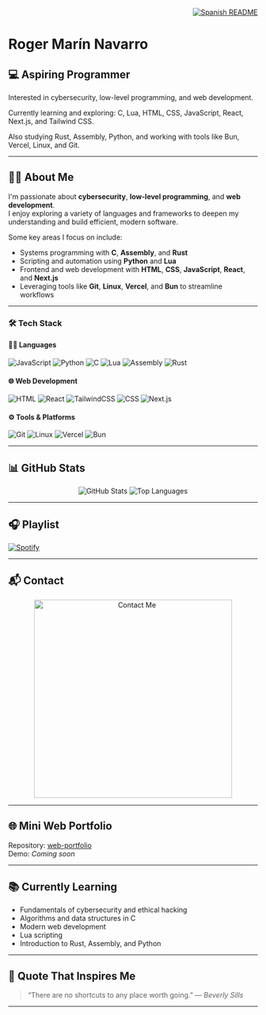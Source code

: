 <p align="right">
  <a href="es.README.md">
    <img src="https://img.shields.io/badge/🌐%20Spanish-README-blue?style=for-the-badge" alt="Spanish README" />
  </a>
</p>

# Roger Marín Navarro

## 💻 **Aspiring Programmer**  
Interested in cybersecurity, low-level programming, and web development.

Currently learning and exploring: C, Lua, HTML, CSS, JavaScript, React, Next.js, and Tailwind CSS.

Also studying Rust, Assembly, Python, and working with tools like Bun, Vercel, Linux, and Git.

---

## 👨‍💻 About Me

I'm passionate about **cybersecurity**, **low-level programming**, and **web development**.  
I enjoy exploring a variety of languages and frameworks to deepen my understanding and build efficient, modern software.

Some key areas I focus on include:

- Systems programming with **C**, **Assembly**, and **Rust**  
- Scripting and automation using **Python** and **Lua**  
- Frontend and web development with **HTML**, **CSS**, **JavaScript**, **React**, and **Next.js**  
- Leveraging tools like **Git**, **Linux**, **Vercel**, and **Bun** to streamline workflows

---

### 🛠️ Tech Stack

#### 👨‍💻 Languages
![JavaScript](https://img.shields.io/badge/JavaScript-F7DF1E?style=for-the-badge&logo=javascript&logoColor=black)
![Python](https://img.shields.io/badge/Python-3776AB?style=for-the-badge&logo=python&logoColor=white)
![C](https://img.shields.io/badge/C-00599C?style=for-the-badge&logo=c&logoColor=white)
![Lua](https://img.shields.io/badge/Lua-2C2D72?style=for-the-badge&logo=lua&logoColor=white)
![Assembly](https://img.shields.io/badge/Assembly-525252?style=for-the-badge&logo=assembly&logoColor=white)
![Rust](https://img.shields.io/badge/Rust-000000?style=for-the-badge&logo=rust&logoColor=white)

#### 🌐 Web Development
![HTML](https://img.shields.io/badge/HTML5-E34F26?style=for-the-badge&logo=html5&logoColor=white)
![React](https://img.shields.io/badge/React-61DAFB?style=for-the-badge&logo=react&logoColor=black)
![TailwindCSS](https://img.shields.io/badge/Tailwind_CSS-06B6D4?style=for-the-badge&logo=tailwindcss&logoColor=white)
![CSS](https://img.shields.io/badge/CSS3-1572B6?style=for-the-badge&logo=css3&logoColor=white)
![Next.js](https://img.shields.io/badge/Next.js-000000?style=for-the-badge&logo=nextdotjs&logoColor=white)

#### ⚙️ Tools & Platforms
![Git](https://img.shields.io/badge/Git-F05032?style=for-the-badge&logo=git&logoColor=white)
![Linux](https://img.shields.io/badge/Linux-FCC624?style=for-the-badge&logo=linux&logoColor=black)
![Vercel](https://img.shields.io/badge/Vercel-000000?style=for-the-badge&logo=vercel&logoColor=white)
![Bun](https://img.shields.io/badge/Bun-000000?style=for-the-badge&logo=bun&logoColor=white)

---

## 📊 GitHub Stats

<div align="center">
  <img src="https://github-readme-stats.vercel.app/api?username=Itzskade&show_icons=true&theme=tokyonight" alt="GitHub Stats" />
  <img src="https://github-readme-stats.vercel.app/api/top-langs/?username=Itzskade&layout=compact&theme=tokyonight" alt="Top Languages" />
</div>

---

## 🎧 Playlist

[![Spotify](https://novatorem.vercel.app/api/spotify)](https://open.spotify.com/playlist/0qNOq16dkRt6mAKFEW1Gkf?si=f58d770d35d248c9)

---

## 📬 Contact
<p align="center">
  <a href="https://itzskade.vercel.app">
    <img src="https://i.imgur.com/80RIoUj.png" alt="Contact Me" width="400" />
  </a>
</p>

---

## 🌐 Mini Web Portfolio

Repository: [web-portfolio](https://github.com/Itzskade/web-portfolio)  
Demo: *Coming soon*

---

## 📚 Currently Learning

- Fundamentals of cybersecurity and ethical hacking  
- Algorithms and data structures in C  
- Modern web development  
- Lua scripting  
- Introduction to Rust, Assembly, and Python

---

## 💬 Quote That Inspires Me

> “There are no shortcuts to any place worth going.” — *Beverly Sills*

---
